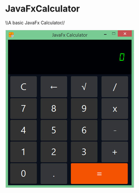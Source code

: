 # JavaFxCalculator
\\\A basic JavaFx Calculator//


![alt tag](https://github.com/Tahsin716/JavaFxCalculator/blob/master/src/ScreenShots/Untitled-2.jpg)
